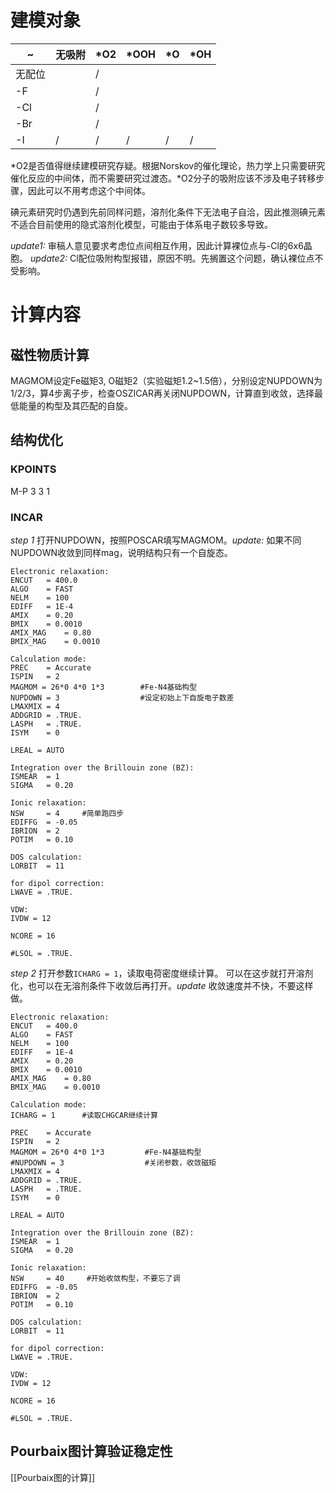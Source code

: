 # 建模对象

| ~   | 无吸附 | \*O2 | \*OOH | \*O | \*OH |
| --- | --- | ---- | ----- | --- | ---- |
| 无配位 |     | /    |       |     |      |
| -F  |     | /    |       |     |      |
| -Cl |     | /    |       |     |      |
| -Br |     | /    |       |     |      |
| -I  | /   | /    | /     | /   | /    |
\*O2是否值得继续建模研究存疑。根据Norskov的催化理论，热力学上只需要研究催化反应的中间体，而不需要研究过渡态。\*O2分子的吸附应该不涉及电子转移步骤，因此可以不用考虑这个中间体。

碘元素研究时仍遇到先前同样问题，溶剂化条件下无法电子自洽，因此推测碘元素不适合目前使用的隐式溶剂化模型，可能由于体系电子数较多导致。

*update1:* 审稿人意见要求考虑位点间相互作用，因此计算裸位点与-Cl的6x6晶胞。
*update2:* Cl配位吸附构型报错，原因不明。先搁置这个问题，确认裸位点不受影响。
# 计算内容
## 磁性物质计算
MAGMOM设定Fe磁矩3, O磁矩2（实验磁矩1.2~1.5倍），分别设定NUPDOWN为1/2/3，算4步离子步，检查OSZICAR再关闭NUPDOWN，计算直到收敛，选择最低能量的构型及其匹配的自旋。
## 结构优化
### KPOINTS
M-P
3 3 1
### INCAR
*step 1*
打开NUPDOWN，按照POSCAR填写MAGMOM。*update:* 如果不同NUPDOWN收敛到同样mag，说明结构只有一个自旋态。
```
Electronic relaxation:
ENCUT   = 400.0      
ALGO    = FAST        
NELM    = 100         
EDIFF   = 1E-4      
AMIX    = 0.20      
BMIX    = 0.0010    
AMIX_MAG    = 0.80
BMIX_MAG    = 0.0010

Calculation mode:
PREC    = Accurate  
ISPIN   = 2         
MAGMOM = 26*0 4*0 1*3        #Fe-N4基础构型
NUPDOWN = 3                  #设定初始上下自旋电子数差
LMAXMIX = 4         
ADDGRID = .TRUE.    
LASPH   = .TRUE.    
ISYM    = 0         

LREAL = AUTO

Integration over the Brillouin zone (BZ):
ISMEAR  = 1         
SIGMA   = 0.20        

Ionic relaxation:
NSW     = 4     #简单跑四步
EDIFFG  = -0.05     
IBRION  = 2              
POTIM   = 0.10        

DOS calculation:
LORBIT  = 11        

for dipol correction:   
LWAVE = .TRUE.

VDW: 
IVDW = 12

NCORE = 16

#LSOL = .TRUE.
```

*step 2*
打开参数`ICHARG = 1`，读取电荷密度继续计算。
可以在这步就打开溶剂化，也可以在无溶剂条件下收敛后再打开。*update* 收敛速度并不快，不要这样做。
```
Electronic relaxation:
ENCUT   = 400.0      
ALGO    = FAST        
NELM    = 100         
EDIFF   = 1E-4      
AMIX    = 0.20      
BMIX    = 0.0010    
AMIX_MAG    = 0.80
BMIX_MAG    = 0.0010

Calculation mode:
ICHARG = 1      #读取CHGCAR继续计算

PREC    = Accurate  
ISPIN   = 2         
MAGMOM = 26*0 4*0 1*3         #Fe-N4基础构型
#NUPDOWN = 3                  #关闭参数，收敛磁矩
LMAXMIX = 4         
ADDGRID = .TRUE.    
LASPH   = .TRUE.    
ISYM    = 0         

LREAL = AUTO

Integration over the Brillouin zone (BZ):
ISMEAR  = 1         
SIGMA   = 0.20        

Ionic relaxation:
NSW     = 40     #开始收敛构型，不要忘了调
EDIFFG  = -0.05     
IBRION  = 2              
POTIM   = 0.10        

DOS calculation:
LORBIT  = 11        

for dipol correction:   
LWAVE = .TRUE.

VDW: 
IVDW = 12

NCORE = 16

#LSOL = .TRUE.      
```

## Pourbaix图计算验证稳定性
[[Pourbaix图的计算]]